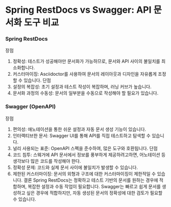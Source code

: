 # Spring RestDocs vs Swagger: API 문서화 도구 비교
### Spring RestDocs
장점
1. 정확성: 테스트가 성공해야만 문서화가 가능하므로, 문서와 API 사이의 불일치를 최소화합니다.
2. 커스터마이징: Asciidoctor를 사용하여 문서의 레이아웃과 디자인을 자유롭게 조정할 수 있습니다.
단점
1. 설정의 복잡성: 초기 설정과 테스트 작성이 복잡하며, 러닝 커브가 높습니다.
2. 문서화 과정의 수동성: 문서의 일부분을 수동으로 작성해야 할 필요가 있습니다.
### Swagger (OpenAPI)
장점
1. 편의성: 애노테이션을 통한 쉬운 설정과 자동 문서 생성 기능이 있습니다.
2. 인터랙티브한 문서: Swagger UI를 통해 API를 직접 테스트하고 탐색할 수 있습니다.
3. 널리 사용되는 표준: OpenAPI 스펙을 준수하여, 많은 도구와 호환됩니다.
단점
1. 코드 침투: 스웨거에 API 문서에서 정보를 풍부하게 제공하려고하면, 어노테이션 등 생각보다 많은 코드를 작성해야 한다.
2. 정확성 문제: 코드와 실제 문서 사이에 불일치가 발생할 수 있습니다.
3. 제한된 커스터마이징: 문서의 외형과 구조에 대한 커스터마이징이 제한적일 수 있습니다.
결론
Spring RestDocs는 정확하고 테스트 기반의 문서를 원하는 경우에 적합하며, 복잡한 설정과 수동 작업이 필요합니다.
Swagger는 빠르고 쉽게 문서를 생성하고 싶은 경우에 적합하지만, 자동 생성된 문서의 정확성에 대한 검토가 필요할 수 있습니다.

